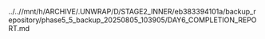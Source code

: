 ../..//mnt/h/ARCHIVE/.UNWRAP/D/STAGE2_INNER/eb383394101a/backup_repository/phase5_5_backup_20250805_103905/DAY6_COMPLETION_REPORT.md